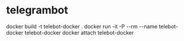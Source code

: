 # telegrambot
docker build -t telebot-docker .
docker run -it -P  --rm --name telebot-docker telebot-docker
docker attach telebot-docker
